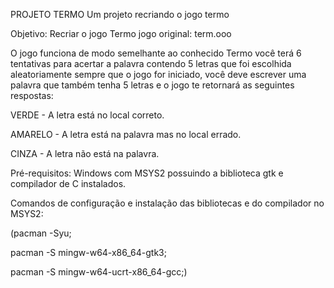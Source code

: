 PROJETO TERMO
Um projeto recriando o jogo termo




Objetivo: Recriar o jogo Termo
jogo original: term.ooo

  O jogo funciona de modo semelhante ao conhecido Termo
você terá 6 tentativas para acertar a palavra contendo 5 letras que foi escolhida aleatoriamente sempre que o jogo for iniciado,
você deve escrever uma palavra que também tenha 5 letras e o jogo te retornará as seguintes respostas:

VERDE - A letra está no local correto.

AMARELO - A letra está na palavra mas no local errado.

CINZA - A letra não está na palavra.

Pré-requisitos:
Windows com
MSYS2 possuindo a biblioteca gtk e compilador de C instalados.

Comandos de configuração e instalação das bibliotecas e do compilador no MSYS2:

(pacman -Syu;                 

pacman -S mingw-w64-x86_64-gtk3;

pacman -S mingw-w64-ucrt-x86_64-gcc;)

